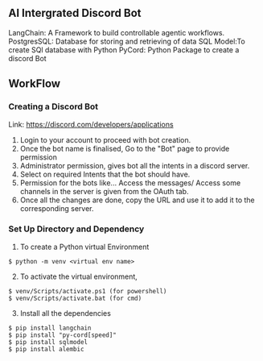 ## AI Intergrated Discord Bot

LangChain: A Framework to build controllable agentic workflows.
PostgresSQL: Database for storing and retrieving of data
    SQL Model:To create SQl database with Python
PyCord: Python Package to create a discord Bot

## WorkFlow

### Creating a Discord Bot

Link: https://discord.com/developers/applications
1. Login to your account to proceed with bot creation. 
2. Once the bot name is finalised, Go to the "Bot" page to provide permission
3. Administrator permission, gives bot all the intents in a discord server.
4. Select on required Intents that the bot should have.
5. Permission for the bots like... Access the messages/ Access some channels in the server is given from the OAuth tab.
6. Once all the changes are done, copy the URL and use it to add it to the corresponding server.


### Set Up Directory and Dependency
1. To create a Python virtual Environment
```console
$ python -m venv <virtual env name>
```
2. To activate the virtual environment,
```console
$ venv/Scripts/activate.ps1 (for powershell)
$ venv/Scripts/activate.bat (for cmd)
```

3. Install all the dependencies
```console
$ pip install langchain
$ pip install "py-cord[speed]"
$ pip install sqlmodel
$ pip install alembic
```
